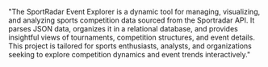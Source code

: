"The SportRadar Event Explorer is a dynamic tool for managing, visualizing, and analyzing sports competition data sourced from the Sportradar API. It parses JSON data, organizes it in a relational database, and provides insightful views of tournaments, competition structures, and event details. This project is tailored for sports enthusiasts, analysts, and organizations seeking to explore competition dynamics and event trends interactively."
